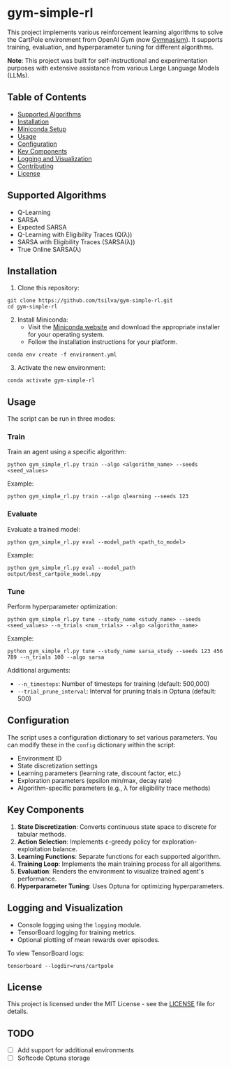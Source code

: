 # gym-simple-rl

This project implements various reinforcement learning algorithms to solve the CartPole environment from OpenAI Gym (now [Gymnasium](https://gymnasium.farama.org/index.html)). It supports training, evaluation, and hyperparameter tuning for different algorithms.

**Note**: This project was built for self-instructional and experimentation purposes with extensive assistance from various Large Language Models (LLMs).

## Table of Contents
- [Supported Algorithms](#supported-algorithms)
- [Installation](#installation)
- [Miniconda Setup](#miniconda-setup)
- [Usage](#usage)
- [Configuration](#configuration)
- [Key Components](#key-components)
- [Logging and Visualization](#logging-and-visualization)
- [Contributing](#contributing)
- [License](#license)

## Supported Algorithms

- Q-Learning
- SARSA
- Expected SARSA
- Q-Learning with Eligibility Traces (Q(λ))
- SARSA with Eligibility Traces (SARSA(λ))
- True Online SARSA(λ)

## Installation

1. Clone this repository:

```
git clone https://github.com/tsilva/gym-simple-rl.git
cd gym-simple-rl
```

2. Install Miniconda:
   - Visit the [Miniconda website](https://docs.conda.io/en/latest/miniconda.html) and download the appropriate installer for your operating system.
   - Follow the installation instructions for your platform.

```
conda env create -f environment.yml
```

3. Activate the new environment:

```
conda activate gym-simple-rl
```

## Usage

The script can be run in three modes:

### Train

Train an agent using a specific algorithm:

```
python gym_simple_rl.py train --algo <algorithm_name> --seeds <seed_values>
```

Example:
```
python gym_simple_rl.py train --algo qlearning --seeds 123
```

### Evaluate

Evaluate a trained model:

```
python gym_simple_rl.py eval --model_path <path_to_model>
```

Example:
```
python gym_simple_rl.py eval --model_path output/best_cartpole_model.npy
```

### Tune

Perform hyperparameter optimization:

```
python gym_simple_rl.py tune --study_name <study_name> --seeds <seed_values> --n_trials <num_trials> --algo <algorithm_name>
```

Example:
```
python gym_simple_rl.py tune --study_name sarsa_study --seeds 123 456 789 --n_trials 100 --algo sarsa
```

Additional arguments:
- `--n_timesteps`: Number of timesteps for training (default: 500,000)
- `--trial_prune_interval`: Interval for pruning trials in Optuna (default: 500)

## Configuration

The script uses a configuration dictionary to set various parameters. You can modify these in the `config` dictionary within the script:

- Environment ID
- State discretization settings
- Learning parameters (learning rate, discount factor, etc.)
- Exploration parameters (epsilon min/max, decay rate)
- Algorithm-specific parameters (e.g., λ for eligibility trace methods)

## Key Components

1. **State Discretization**: Converts continuous state space to discrete for tabular methods.
2. **Action Selection**: Implements ε-greedy policy for exploration-exploitation balance.
3. **Learning Functions**: Separate functions for each supported algorithm.
4. **Training Loop**: Implements the main training process for all algorithms.
5. **Evaluation**: Renders the environment to visualize trained agent's performance.
6. **Hyperparameter Tuning**: Uses Optuna for optimizing hyperparameters.

## Logging and Visualization

- Console logging using the `logging` module.
- TensorBoard logging for training metrics.
- Optional plotting of mean rewards over episodes.

To view TensorBoard logs:

```
tensorboard --logdir=runs/cartpole
```

## License

This project is licensed under the MIT License - see the [LICENSE](LICENSE) file for details.

## TODO

- [ ] Add support for additional environments
- [ ] Softcode Optuna storage